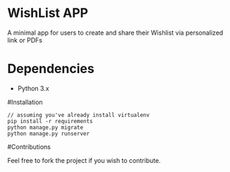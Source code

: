 # WishList APP

A minimal app for users to create and share their Wishlist via personalized link or PDFs

# Dependencies

* Python 3.x

#Installation

    // assuming you've already install virtualenv
    pip install -r requirements
    python manage.py migrate
    python manage.py runserver

#Contributions

Feel free to fork the project if you wish to contribute.
